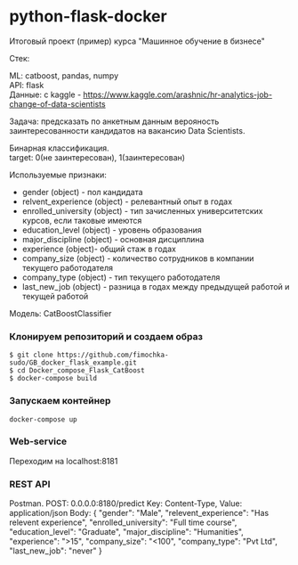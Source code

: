 # python-flask-docker  
Итоговый проект (пример) курса "Машинное обучение в бизнесе"  

Стек:  

ML: catboost, pandas, numpy  
API: flask  
Данные: с kaggle - https://www.kaggle.com/arashnic/hr-analytics-job-change-of-data-scientists  

Задача: предсказать по анкетным данным верояность заинтересованности кандидатов на вакансию Data Scientists.  

Бинарная классификация.  
target: 0(не заинтересован), 1(заинтересован)  

Используемые признаки:  

- gender (object) - пол кандидата  
- relvent_experience (object) - релевантный опыт в годах  
- enrolled_university (object) - тип зачисленных университетских курсов, если таковые имеются   
- education_level (object) - уровень образования  
- major_discipline (object) - основная дисциплина  
- experience (object)- общий стаж в годах  
- company_size (object) - количество сотрудников в компании текущего работодателя  
- company_type (object) - тип текущего работодателя  
- last_new_job (object) - разница в годах между предыдущей работой и текущей работой  

Модель: CatBoostClassifier  

### Клонируем репозиторий и создаем образ  
```
$ git clone https://github.com/fimochka-sudo/GB_docker_flask_example.git  
$ cd Docker_compose_Flask_CatBoost  
$ docker-compose build  
```
### Запускаем контейнер
```
docker-compose up
```

### Web-service
Переходим на localhost:8181

### REST API
Postman.
POST: 0.0.0.0:8180/predict
Key: Content-Type, Value: application/json
Body:
{
    "gender": "Male",
    "relevent_experience": "Has relevent experience",
    "enrolled_university": "Full time course",
    "education_level": "Graduate",
    "major_discipline": "Humanities",
    "experience": ">15",
    "company_size": "<100",
    "company_type": "Pvt Ltd",
    "last_new_job": "never"
}